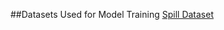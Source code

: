 ##Datasets Used for Model Training
[Spill Dataset](https://universe.roboflow.com/mateo-forero-uao1f/spill-detection-sh5mc/dataset/1)